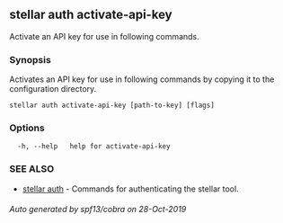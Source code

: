 ## stellar auth activate-api-key

Activate an API key for use in following commands.

### Synopsis

Activates an API key for use in following commands by copying it to the
configuration directory.

```
stellar auth activate-api-key [path-to-key] [flags]
```

### Options

```
  -h, --help   help for activate-api-key
```

### SEE ALSO

* [stellar auth](stellar_auth.md)	 - Commands for authenticating the stellar tool.

###### Auto generated by spf13/cobra on 28-Oct-2019
